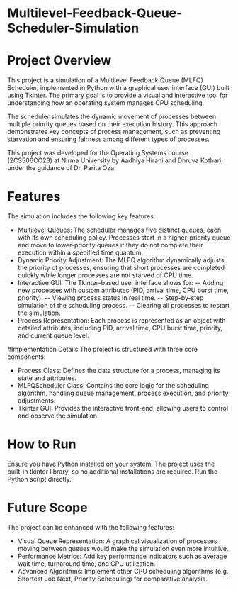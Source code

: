 # Multilevel-Feedback-Queue-Scheduler-Simulation

# Project Overview
This project is a simulation of a Multilevel Feedback Queue (MLFQ) Scheduler, implemented in Python with a graphical user interface (GUI) built using Tkinter. The primary goal is to provide a visual and interactive tool for understanding how an operating system manages CPU scheduling.

The scheduler simulates the dynamic movement of processes between multiple priority queues based on their execution history. This approach demonstrates key concepts of process management, such as preventing starvation and ensuring fairness among different types of processes.

This project was developed for the Operating Systems course (2CS506CC23) at Nirma University by Aadhiya Hirani and Dhruva Kothari, under the guidance of Dr. Parita Oza.

# Features
The simulation includes the following key features:
- Multilevel Queues: The scheduler manages five distinct queues, each with its own scheduling policy. Processes start in a higher-priority queue and move to lower-priority queues if they do not complete their execution within a specified time quantum.
- Dynamic Priority Adjustment: The MLFQ algorithm dynamically adjusts the priority of processes, ensuring that short processes are completed quickly while longer processes are not starved of CPU time.
- Interactive GUI: The Tkinter-based user interface allows for:
-- Adding new processes with custom attributes (PID, arrival time, CPU burst time, priority).
-- Viewing process status in real time.
-- Step-by-step simulation of the scheduling process.
-- Clearing all processes to restart the simulation.
- Process Representation: Each process is represented as an object with detailed attributes, including PID, arrival time, CPU burst time, priority, and current queue level.

#Implementation Details
The project is structured with three core components:

- Process Class: Defines the data structure for a process, managing its state and attributes.
- MLFQScheduler Class: Contains the core logic for the scheduling algorithm, handling queue management, process execution, and priority adjustments.
- Tkinter GUI: Provides the interactive front-end, allowing users to control and observe the simulation.

# How to Run
Ensure you have Python installed on your system.
The project uses the built-in tkinter library, so no additional installations are required.
Run the Python script directly.

# Future Scope
The project can be enhanced with the following features:
- Visual Queue Representation: A graphical visualization of processes moving between queues would make the simulation even more intuitive.
- Performance Metrics: Add key performance indicators such as average wait time, turnaround time, and CPU utilization.
- Advanced Algorithms: Implement other CPU scheduling algorithms (e.g., Shortest Job Next, Priority Scheduling) for comparative analysis.
